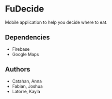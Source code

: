 # FuDecide

Mobile application to help you decide where to eat.

## Dependencies
- Firebase
- Google Maps

## Authors
- Catahan, Anna
- Fabian, Joshua
- Latorre, Kayla

